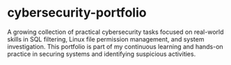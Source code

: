 # cybersecurity-portfolio
A growing collection of practical cybersecurity tasks focused on real-world skills in SQL filtering, Linux file permission management, and system investigation. This portfolio is part of my continuous learning and hands-on practice in securing systems and identifying suspicious activities.
